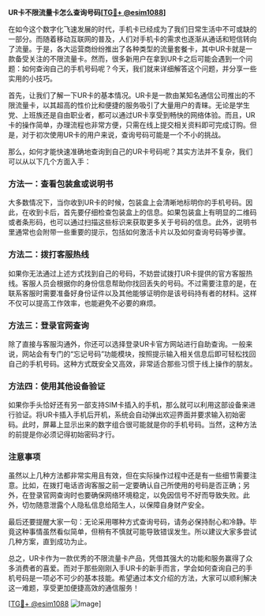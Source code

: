 **UR卡不限流量卡怎么查询号码[[TG💪+ @esim1088](https://t.me/s/esim1088)]**

在如今这个数字化飞速发展的时代，手机卡已经成为了我们日常生活中不可或缺的一部分。而随着移动互联网的普及，人们对手机卡的需求也逐渐从通话和短信转向了流量。于是，各大运营商纷纷推出了各种类型的流量套餐卡，其中UR卡就是一款备受关注的不限流量卡。然而，很多新用户在拿到UR卡之后可能会遇到一个问题：如何查询自己的手机号码呢？今天，我们就来详细解答这个问题，并分享一些实用的小技巧。

首先，让我们了解一下UR卡的基本情况。UR卡是一款由某知名通信公司推出的不限流量卡，以其超高的性价比和便捷的服务吸引了大量用户的青睐。无论是学生党、上班族还是自由职业者，都可以通过UR卡享受到畅快的网络体验。而且，UR卡的操作简单，办理流程也非常方便，只需在线上提交相关资料即可完成订购。但是，对于初次使用UR卡的用户来说，查询号码可能是一个不小的挑战。

那么，如何才能快速准确地查询到自己的UR卡号码呢？其实方法并不复杂，我们可以从以下几个方面入手：

### 方法一：查看包装盒或说明书

大多数情况下，当你收到UR卡的时候，包装盒上会清晰地标明你的手机号码。因此，在收到卡后，首先要仔细检查包装盒上的信息。如果包装盒上有明显的二维码或者条形码，也可以通过扫描这些标识来获取更多关于号码的信息。此外，说明书里通常也会附带一些重要的提示，包括如何激活卡片以及如何查询号码等步骤。

### 方法二：拨打客服热线

如果你无法通过上述方式找到自己的号码，不妨尝试拨打UR卡提供的官方客服热线。客服人员会根据你的身份信息帮助你找回丢失的号码。不过需要注意的是，在联系客服时需要准备好身份证件以及其他能够证明你是该号码持有者的材料。这样不仅可以提高工作效率，也能避免不必要的麻烦。

### 方法三：登录官网查询

除了直接与客服沟通外，你还可以选择登录UR卡官方网站进行自助查询。一般来说，网站会有专门的“忘记号码”功能模块，按照提示输入相关信息后即可轻松找回自己的手机号码。这种方式既安全又高效，非常适合那些习惯于线上操作的朋友。

### 方法四：使用其他设备验证

如果你手头恰好还有另一部支持SIM卡插入的手机，那么就可以利用这部设备来进行验证。将UR卡插入手机后开机，系统会自动弹出欢迎界面并要求输入初始密码。此时，屏幕上显示出来的数字组合很可能就是你的手机号码。当然，这种方法的前提是你必须记得初始密码才行。

### 注意事项

虽然以上几种方法都非常实用且有效，但在实际操作过程中还是有一些细节需要注意。比如，在拨打电话咨询客服之前一定要确认自己所使用的号码是否正确；另外，在登录官网查询时也要确保网络环境稳定，以免因信号不好而导致失败。此外，切勿随意泄露个人隐私信息给陌生人，以保障自身财产安全。

最后还要提醒大家一句：无论采用哪种方式查询号码，请务必保持耐心和冷静。毕竟这种事情虽然看似简单，但稍有不慎就可能导致错误发生。所以建议大家多尝试几种方案，直到成功为止。

总之，UR卡作为一款优秀的不限流量卡产品，凭借其强大的功能和服务赢得了众多消费者的喜爱。而对于那些刚刚入手UR卡的新手而言，学会如何查询自己的手机号码是一项必不可少的基本技能。希望通过本文介绍的方法，大家可以顺利解决这一难题，享受更加便捷高效的通信服务！

[[TG💪+ @esim1088](https://t.me/s/esim1088) ![Image](https://i.postimg.cc/4NQfJmqS/Snipaste-2025-05-13-00-14-12.png)]